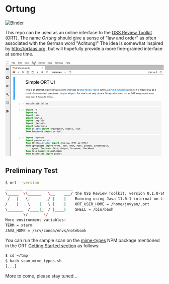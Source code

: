 # Ortung

[![Binder](https://mybinder.org/badge_logo.svg)](https://mybinder.org/v2/gh/deeplook/ortung/master?urlpath=lab) 

This repo can be used as an online interface to the
[OSS Review Toolkit](https://github.com/heremaps/oss-review-toolkit) (ORT).
The name *Ortung* should give a sense of "law and order" as often associated with the German
word "Achtung!" The idea is somewhat inspired by http://ortaas.org, but will hopefully provide
a more fine-grained interface at some time.

![ORT clone and analyze](images/ort_clone_analyze.gif)

## Preliminary Test

```bash
$ ort --version
________ _____________________
\_____  \\______   \__    ___/ the OSS Review Toolkit, version 0.1.0-SNAPSHOT.
 /   |   \|       _/ |    |    Running using Java 11.0.1-internal on Linux with
/    |    \    |   \ |    |    ORT_USER_HOME = /home/jovyan/.ort
\_______  /____|_  / |____|    SHELL = /bin/bash
        \/       \/
More environment variables:
TERM = xterm
JAVA_HOME = /srv/conda/envs/notebook
```

You can run the sample scan on the [mime-types](https://www.npmjs.com/package/mime-types) NPM package mentioned in the ORT 
[Getting Started section](https://github.com/heremaps/oss-review-toolkit/blob/master/docs/getting-started.md)
as follows:

```bash
$ cd ~/tmp
$ bash scan_mime_types.sh
[...]
```

More to come, please stay tuned...
